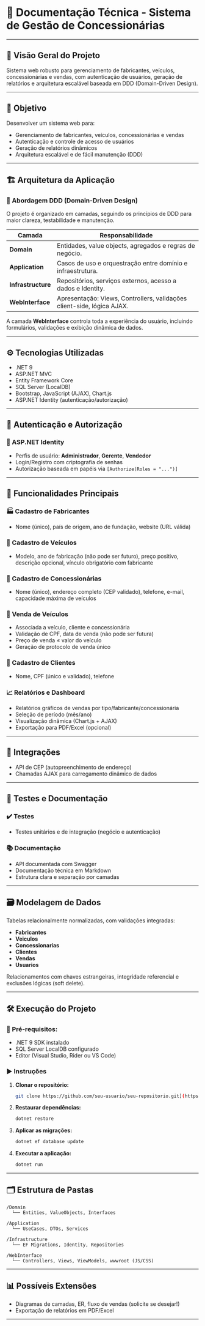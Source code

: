 # 📘 Documentação Técnica - Sistema de Gestão de Concessionárias

---

## 🧾 Visão Geral do Projeto

Sistema web robusto para gerenciamento de fabricantes, veículos, concessionárias e vendas, com autenticação de usuários, geração de relatórios e arquitetura escalável baseada em DDD (Domain-Driven Design).

---

## 🎯 Objetivo

Desenvolver um sistema web para:

- Gerenciamento de fabricantes, veículos, concessionárias e vendas
- Autenticação e controle de acesso de usuários
- Geração de relatórios dinâmicos
- Arquitetura escalável e de fácil manutenção (DDD)

---

## 🏗️ Arquitetura da Aplicação

### 🧠 Abordagem DDD (Domain-Driven Design)

O projeto é organizado em camadas, seguindo os princípios de DDD para maior clareza, testabilidade e manutenção.

| Camada         | Responsabilidade                                                             |
| -------------- | --------------------------------------------------------------------------- |
| **Domain**         | Entidades, value objects, agregados e regras de negócio.                   |
| **Application**    | Casos de uso e orquestração entre domínio e infraestrutura.                |
| **Infrastructure** | Repositórios, serviços externos, acesso a dados e Identity.                |
| **WebInterface**   | Apresentação: Views, Controllers, validações client-side, lógica AJAX.     |

A camada **WebInterface** controla toda a experiência do usuário, incluindo formulários, validações e exibição dinâmica de dados.

---

## ⚙️ Tecnologias Utilizadas

- .NET 9
- ASP.NET MVC
- Entity Framework Core
- SQL Server (LocalDB)
- Bootstrap, JavaScript (AJAX), Chart.js
- ASP.NET Identity (autenticação/autorização)

---

## 🔐 Autenticação e Autorização

### 🔧 ASP.NET Identity

- Perfis de usuário: **Administrador**, **Gerente**, **Vendedor**
- Login/Registro com criptografia de senhas
- Autorização baseada em papéis via `[Authorize(Roles = "...")]`

---

## 🧩 Funcionalidades Principais

### 🏭 Cadastro de Fabricantes
- Nome (único), país de origem, ano de fundação, website (URL válida)

### 🚗 Cadastro de Veículos
- Modelo, ano de fabricação (não pode ser futuro), preço positivo, descrição opcional, vínculo obrigatório com fabricante

### 🏢 Cadastro de Concessionárias
- Nome (único), endereço completo (CEP validado), telefone, e-mail, capacidade máxima de veículos

### 🧾 Venda de Veículos
- Associada a veículo, cliente e concessionária
- Validação de CPF, data de venda (não pode ser futura)
- Preço de venda ≤ valor do veículo
- Geração de protocolo de venda único

### 👤 Cadastro de Clientes
- Nome, CPF (único e validado), telefone

### 📈 Relatórios e Dashboard
- Relatórios gráficos de vendas por tipo/fabricante/concessionária
- Seleção de período (mês/ano)
- Visualização dinâmica (Chart.js + AJAX)
- Exportação para PDF/Excel (opcional)

---

## 🔗 Integrações

- API de CEP (autopreenchimento de endereço)
- Chamadas AJAX para carregamento dinâmico de dados

---

## 🧪 Testes e Documentação

### ✔️ Testes
- Testes unitários e de integração (negócio e autenticação)

### 📚 Documentação
- API documentada com Swagger
- Documentação técnica em Markdown
- Estrutura clara e separação por camadas

---

## 🗃️ Modelagem de Dados

Tabelas relacionalmente normalizadas, com validações integradas:

- **Fabricantes**
- **Veiculos**
- **Concessionarias**
- **Clientes**
- **Vendas**
- **Usuarios**

Relacionamentos com chaves estrangeiras, integridade referencial e exclusões lógicas (soft delete).

---

## 🛠️ Execução do Projeto

### 📌 Pré-requisitos:
- .NET 9 SDK instalado
- SQL Server LocalDB configurado
- Editor (Visual Studio, Rider ou VS Code)

### ▶️ Instruções

1. **Clonar o repositório:**
   ```bash
   git clone https://github.com/seu-usuario/seu-repositorio.git](https://github.com/marceloalvees/GestaoCar)
   ```
2. **Restaurar dependências:**
   ```bash
   dotnet restore
   ```
3. **Aplicar as migrações:**
   ```bash
   dotnet ef database update
   ```
4. **Executar a aplicação:**
   ```bash
   dotnet run
   ```

---

## 🗂️ Estrutura de Pastas

```
/Domain
  └── Entities, ValueObjects, Interfaces

/Application
  └── UseCases, DTOs, Services

/Infrastructure
  └── EF Migrations, Identity, Repositories

/WebInterface
  └── Controllers, Views, ViewModels, wwwroot (JS/CSS)
```

---

## 📊 Possíveis Extensões

- Diagramas de camadas, ER, fluxo de vendas (solicite se desejar!)
- Exportação de relatórios em PDF/Excel

---
